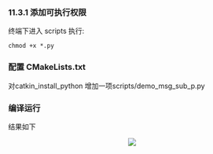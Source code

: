 ### 11.3.1 添加可执行权限
终端下进入 scripts 执行:

    chmod +x *.py

### 配置 CMakeLists.txt
对catkin_install_python
增加一项scripts/demo_msg_sub_p.py
### 编译运行
结果如下
<div align=center>
<img src="https://s2.loli.net/2022/01/22/w7yCadJoGD3Fxmg.png"/>
</div>